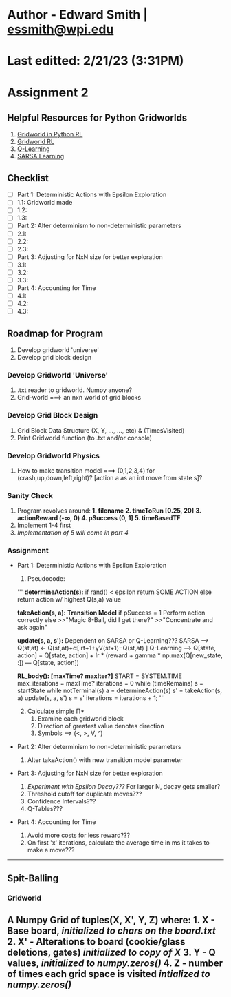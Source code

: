 # Author - Edward Smith | essmith@wpi.edu 
# Last editted: 2/21/23 (3:31PM)
# **Assignment 2**
## Helpful Resources for Python Gridworlds
1. [Gridworld in Python RL](https://realdiganta.medium.com/coding-the-gridworld-example-from-deepminds-reinforcement-learning-course-in-python-17d74335fcbc)
2. [Gridworld RL](https://towardsdatascience.com/reinforcement-learning-implement-grid-world-from-scratch-c5963765ebff) 
3. [Q-Learning](https://towardsdatascience.com/simple-reinforcement-learning-q-learning-fcddc4b6fe56)
4. [SARSA Learning](https://www.geeksforgeeks.org/sarsa-reinforcement-learning/)
## **Checklist**
- [ ] Part 1: Deterministic Actions with Epsilon Exploration
- [ ] 1.1: Gridworld made
- [ ] 1.2:  
- [ ] 1.3:  
- [ ] Part 2: Alter determinism to non-deterministic parameters
- [ ] 2.1: 
- [ ] 2.2:  
- [ ] 2.3:  
- [ ] Part 3: Adjusting for NxN size for better exploration
- [ ] 3.1: 
- [ ] 3.2:  
- [ ] 3.3:  
- [ ] Part 4: Accounting for Time
- [ ] 4.1: 
- [ ] 4.2:  
- [ ] 4.3:  

## Roadmap for Program
1. Develop gridworld 'universe'
2. Develop grid block design
### Develop Gridworld 'Universe'
1. .txt reader to gridworld. Numpy anyone?
2. Grid-world ===> an nxn world of grid blocks
### Develop Grid Block Design
1. Grid Block Data Structure (X, Y, ..., ..., etc) & (TimesVisited)
2. Print Gridworld function (to .txt and/or console)
### Develop Gridworld Physics
1. How to make transition model ===> (0,1,2,3,4) for (crash,up,down,left,right)? [action a as an int move from state s]?
### Sanity Check
1. Program revolves around:
    **1. filename** 
    **2. timeToRun [0.25, 20]**
    **3. actionReward (-∞, 0)**
    **4. pSuccess (0, 1]**
    **5. timeBasedTF**
2. Implement 1-4 first
3. *Implementation of 5 will come in part 4*
### Assignment
- Part 1: Deterministic Actions with Epsilon Exploration
    1. Pseudocode:
    
    '''
    **determineAction(s):**
        if rand() < epsilon
            return SOME ACTION
        else 
            return action w/ highest Q(s,a) value
    
    **takeAction(s, a):**
        **Transition Model**
        if pSuccess = 1
            Perform action correctly
        else 
            >>"Magic 8-Ball, did I get there?" 
            >>"Concentrate and ask again"

    **update(s, a, s'):**
        Dependent on SARSA or Q-Learning???
        SARSA --> Q(st,at) ← Q(st,at)+α[ rt+1+γV(st+1)−Q(st,at) ]
        Q-Learning --> Q[state, action] = Q[state, action] + lr * (reward + gamma * np.max(Q[new_state, :]) — Q[state, action])

    **RL_body(): [maxTime? maxIter?]**
        START = SYSTEM.TIME
        max_iterations = maxTime?
        iterations = 0
        while (timeRemains)
            s = startState
            while notTerminal(s)
                a = determineAction(s)
                s' = takeAction(s, a)
                update(s, a, s')
                s = s'
                iterations = iterations + 1;
    '''

    2. Calculate simple Π* 
        1. Examine each gridworld block
        2. Direction of greatest value denotes direction
        3. Symbols ==> (<, >, V, ^)


- Part 2: Alter determinism to non-deterministic parameters
    1. Alter takeAction() with new transition model parameter 
- Part 3: Adjusting for NxN size for better exploration
    1. *Experiment with Epsilon Decay???*
        For larger N, decay gets smaller?
    2. Threshold cutoff for duplicate moves???
    3. Confidence Intervals???
    4. Q-Tables???
- Part 4: Accounting for Time
    1. Avoid more costs for less reward???
    2. On first 'x' iterations, calculate the average time in ms it takes to make a move???

---
## Spit-Balling
### Gridworld 
A Numpy Grid of tuples(X, X', Y, Z) where:
    1. X  - Base board, *initialized to chars on the board.txt*
    2. X' - Alterations to board (cookie/glass deletions, gates) *initialized to copy of X*
    3. Y  - Q values, *initialized to numpy.zeros()*
    4. Z  - number of times each grid space is visited *intialized to numpy.zeros()*
---